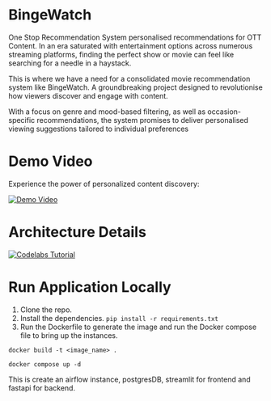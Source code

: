 # BingeWatch

One Stop Recommendation System personalised recommendations for OTT Content. In an era saturated with entertainment options across numerous streaming platforms, finding the perfect show or movie can feel like searching for a needle in a haystack.

This is where we have a need for a consolidated movie recommendation system like BingeWatch. A groundbreaking project designed to revolutionise how viewers discover and engage with content.

With a focus on genre and mood-based filtering, as well as occasion-specific recommendations, the system promises to deliver personalised viewing suggestions tailored to individual preferences

# Demo Video

Experience the power of personalized content discovery:

[![Demo Video](https://img.youtube.com/vi/CCX3OuMF1FU/hqdefault.jpg)](https://youtu.be/CCX3OuMF1FU)

# Architecture Details

[![Codelabs Tutorial](https://img.shields.io/badge/Codelabs_Tutorial-4285F4?style=for-the-badge&logo=google&logoColor=white)](https://codelabs-preview.appspot.com/?file_id=1z-pGIA6HOZregKgnnslvBE-ZZRUS_rhmiQvnVc8Xoww#0)

# Run Application Locally

1. Clone the repo.
2. Install the dependencies. ``` pip install -r requirements.txt ```
3. Run the Dockerfile to generate the image and run the Docker compose file to bring up the instances.
```
docker build -t <image_name> .

```
```
docker compose up -d
```
This is create an airflow instance, postgresDB, streamlit for frontend and fastapi for backend.
